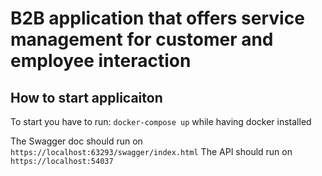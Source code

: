 # B2B application that offers service management for customer and employee interaction

## How to start applicaiton

To start you have to run: `docker-compose up` while having docker installed

The Swagger doc should run on `https://localhost:63293/swagger/index.html` 
The API should run on `https://localhost:54037`
